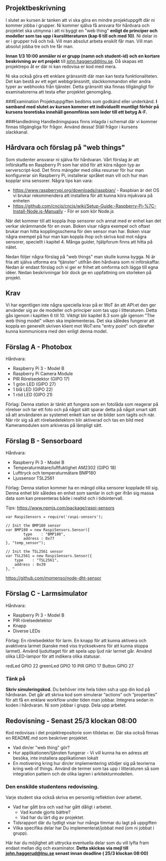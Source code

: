 ## Projektbeskrivning

I slutet av kursen är tanken att vi ska göra en mindre projektuppgift där ni kommer jobba i grupper. Ni kommer själva få ansvara för hårdvara och projektet ska utmynna i att ni byggt en "web thing" **enligt de principer och modeller som tas upp i kurslitteraturen (kap 6 till och med 10)**. Ni delar in er i grupper två och två. Vill man absolut arbeta enskilt får man. Vill man absolut jobba tre och tre får man.

**Innan 1/3 10:00 anmäler ni er grupp (namn och student-id) och en kortare beskrivning av ert projekt** till john.haggerud@lnu.se. Då skapas ett projektrepo åt er där ni kan redovisa er kod med mera.

Ni ska också göra ett enklare gränssnitt där man kan testa funktionaliteten. Det kan bestå av ett eget webbgränssnitt, slackkommandon eller andra typer av webhooks från tjänster. Detta gränsnitt ska finnas tillgängligt för examinatorerna att testa efter projektet genomgång.

###Examination
Projektuppgiften bedöms som godkänd eller underkänd.
**I samband med slutet av kursen kommer ett individuellt muntligt förhör på kursens teoretiska innehåll genomföras som leder till ett betyg A-F.**

###Handledning
Handledningspass finns inlagda i schemat där vi kommer finnas tillgängliga för frågor. Använd dessa! Ställ frågor i kursens slackkanal. 



## Hårdvara och förslag på "web things"
Som studenter ansvarar ni själva för hårdvaran. Vårt förslag är att införskaffa en Raspberry Pi som har stöd för att köra någon typ av serverscript-kod. Det finns mängder med olika resurser för hur man konfigurerar sin Raspberry Pi, installerar språket man vill och hur man kopplar sina sensorer. Några tips kan vara:
* https://www.raspberrypi.org/downloads/raspbian/ - Raspbian är det OS vi brukar rekommendera att installera för att kunna köra mjukvara på enheten
* https://github.com/cncjs/cncjs/wiki/Setup-Guide:-Raspberry-Pi-%7C-Install-Node.js-Manually - För er som kör Node.js

När det kommer till att koppla ihop sensorer och annat med er enhet kan det verkar skrämmande för en ovan. Boken visar några exempel och oftast brukar man hitta kopplingsschema för den sensor man har. Boken visar några exempel på hur man kan koppla ihop och skriva kod mot några sensorer, speciellt i kapitel 4. Många guider, hjälpforum finns att hitta på nätet.

Nedan följer några förslag på "web things" man skulle kunna bygga. Ni är fria att själva utforma era “tjänster” utifrån den hårdvara som ni införskaffar. Nedan är endast förslag och vi ger er frihet att omforma och lägga till egna idéer. Nedan beskrivningar bör dock ge en uppfattning om storleken på projekt. 

## Krav
Vi har egentligen inte några speciella krav på er WoT än att API:et den ger använder sig av de modeller och principer som tas upp i litteraturen. Detta gås igenom i kapitlen 6 till 10. Viktigt blir kapitel 8.3 som går igenom "The web thing model" vilken ska implementeras. Det ska således fungerar att koppla en generellt skriven klient mot WoT:ens "entry point" och därefter kunna kommunicera med den enligt denna model.

## Förslag A - Photobox
Hårdvara:
- Raspberry Pi 3 - Model B
- Raspberry Pi Camera Module 
- PIR Rörelsedektor (GIPO 17)
- 1 grön LED (GIPO 27)
- 1 blå LED (GIPO 22)
- 1 röd LED (GIPO 21)

Förlag: Denna station är tänkt att fungera som en fotolåda som reagerar på rörelser och tar ett foto och på något sätt sparar detta på något smart sätt så att användaren av systemet enkelt kan se de bilder som tagits och när. När rör sig så att rörelsedetektorn blir aktiverad och tas en bild med Kameramodulen som arkiveras på lämpligt sätt.

## Förslag B - Sensorboard
Hårdvara:
- Raspberry Pi 3 - Model B
- Temperaturmätare/luftfuktighet AM2302 (GIPO 18)
- Lufttryck och temperaturmätare BMP180
- Ljussensor TSL2561

Förlag: Denna station kommer ha en mängd olika sensorer kopplade till sig. Denna enhet blir således en enhet som samlar in och ger ifrån sig massa data som kan presenteras både i realtid och i tidsintervall.

Tips: https://www.npmjs.com/package/raspi-sensors
```
var RaspiSensors = require('raspi-sensors');

// Init the BMP180 sensor
var BMP180 = new RaspiSensors.Sensor({
        type    : "BMP180",
        address : 0x77
}, "temp_sensor");

// Init the TSL2561 sensor
var TSL2561 = new RaspiSensors.Sensor({
    type    : "TSL2561",
    address : 0x39
}, "
```

https://github.com/momenso/node-dht-sensor

## Förslag C - Larmsimulator
Hårdvara:
- Raspberry Pi 3 - Model B
- PIR rörelsedetektor
- Knapp
- Diverse LEDs

Förlag: En rörelsedektor för larm. En knapp för att kunna aktivera och avaktivera larmet (kanske med viss trycksekvens för att kunna stoppa larmet). Använd ljuduttaget för att spela upp ljud när larmet går. Använd olika LED-lampor för att indikera olika statusar.

redLed GPIO 22
greenLed GPIO 10
PIR GPIO 17
Button GPIO 27


### Tänk på
**Skriv simuleringskod.** Du behöver inte hela tiden ssh:a upp din kod på hårdvaran. Det går att skriva kod som simulerar “actions” och “properties” för att få en enklare workflow under tiden man jobbar. Integrera sedan in koden i hårdvaran. Ni som jobbar i grupp. Dela upp arbetet. 

## Redovisning - Senast 25/3 klockan 08:00

Kod redovisas i det projektrepositorie som tilldelas er. Där ska också finnas en README.md som beskriver projektet.
* Vad din/er "web thing" gör? 
* Hur applikationen/tjänsten fungerar - Vi vill kunna ha en adress att besöka, inte installera applikationen lokalt
* En motivering kring hur din/er implementering stödjer sig på teorierna kring web of things. Använd de termer som tas upp i litteraturen så som integration pattern och de olika lagren i arkitekturmodellen.

### Den enskilde studentens redovisning.
Varje student ska också skriva en personlig reflektion över arbetet. 

* Vad har gått bra och vad har gått dåligt i arbetet.
  * Vad kunde gjorts bättre?
  * Vad har du lärt dig av projektet.
* Tidsrapport där du tydligt visar hur många timmar du lagt på uppgiften
* Vilka specifika delar har Du implementerat/jobbat med (om ni jobbat i grupp).

Här har du möjlighet att uttrycka eventuella delar som du vill lyfta fram endast mellan dig och examinator. 
**Detta skickas via mejl till john.haggerud@lnu.se senast innan deadline ( 25/3 klockan 08:00)**
